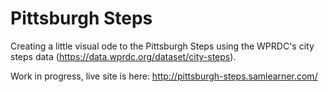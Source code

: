 # Pittsburgh Steps

Creating a little visual ode to the Pittsburgh Steps using the WPRDC's city steps data (https://data.wprdc.org/dataset/city-steps).

Work in progress, live site is here: http://pittsburgh-steps.samlearner.com/
